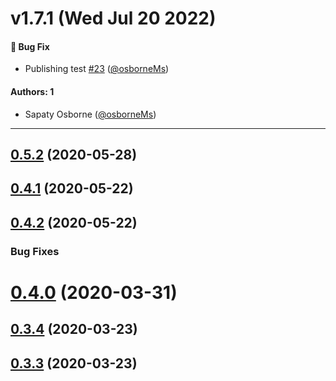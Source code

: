 # v1.7.1 (Wed Jul 20 2022)

#### 🐛 Bug Fix

- Publishing test [#23](https://github.com/osborneMs/morphir-elm-publish-playground/pull/23) ([@osborneMs](https://github.com/osborneMs))

#### Authors: 1

- Sapaty Osborne ([@osborneMs](https://github.com/osborneMs))

---

## [0.5.2](https://github.com/Morgan-Stanley/morphir-elm/compare/v0.4.1...v0.5.2) (2020-05-28)



## [0.4.1](https://github.com/Morgan-Stanley/morphir-elm/compare/v0.4.0...v0.4.1) (2020-05-22)



## [0.4.2](https://github.com/Morgan-Stanley/morphir-elm/compare/f1b6e85c1b51826d35ab6f0c981198f1788893cb...v0.4.2) (2020-05-22)


### Bug Fixes

# [0.4.0](https://github.com/Morgan-Stanley/morphir-elm/compare/v0.3.4...v0.4.0) (2020-03-31)



## [0.3.4](https://github.com/Morgan-Stanley/morphir-elm/compare/v0.3.3...v0.3.4) (2020-03-23)



## [0.3.3](https://github.com/Morgan-Stanley/morphir-elm/compare/v0.3.2...v0.3.3) (2020-03-23)



